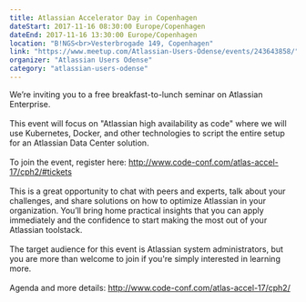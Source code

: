 ```yaml
---
title: Atlassian Accelerator Day in Copenhagen
dateStart: 2017-11-16 08:30:00 Europe/Copenhagen
dateEnd: 2017-11-16 13:30:00 Europe/Copenhagen
location: "B!NGS<br>Vesterbrogade 149, Copenhagen"
link: "https://www.meetup.com/Atlassian-Users-Odense/events/243643858/"
organizer: "Atlassian Users Odense"
category: "atlassian-users-odense"
---
```

We’re inviting you to a free breakfast-to-lunch seminar on Atlassian Enterprise.
<br><br>
This event will focus on "Atlassian high availability as code" where we will use Kubernetes, Docker, and other technologies to script the entire setup for an Atlassian Data Center solution.
<br><br>
To join the event, register here: <a href="http://www.code-conf.com/atlas-accel-17/cph2/#tickets">http://www.code-conf.com/atlas-accel-17/cph2/#tickets</a>
<br><br>
This is a great opportunity to chat with peers and experts, talk about your challenges, and share solutions on how to optimize Atlassian in your organization. You’ll bring home practical insights that you can apply immediately and the confidence to start making the most out of your Atlassian toolstack.
<br><br>
The target audience for this event is Atlassian system administrators, but you are more than welcome to join if you're simply interested in learning more.
<br><br>
Agenda and more details: <a href="http://www.code-conf.com/atlas-accel-17/cph2/">http://www.code-conf.com/atlas-accel-17/cph2/</a>